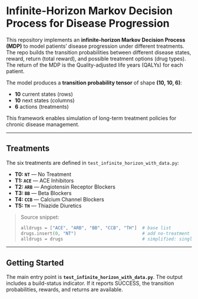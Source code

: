 # Infinite-Horizon Markov Decision Process for Disease Progression

This repository implements an **infinite-horizon Markov Decision Process (MDP)** to model patients’ disease progression under different treatments. The repo builds the transition probabilities between different disease states, reward, return (total reward), and possible treatment options (drug types). The return of the MDP is the Quality-adjusted life years (QALYs) for each patient.

The model produces a **transition probability tensor** of shape **(10, 10, 6)**:
- **10** current states (rows)
- **10** next states (columns)
- **6** actions (treatments)

This framework enables simulation of long-term treatment policies for chronic disease management.

---

## Treatments

The six treatments are defined in `test_infinite_horizon_with_data.py`:

- **T0: `NT`** — No Treatment  
- **T1: `ACE`** — ACE Inhibitors  
- **T2: `ARB`** — Angiotensin Receptor Blockers  
- **T3: `BB`** — Beta Blockers  
- **T4: `CCB`** — Calcium Channel Blockers  
- **T5: `TH`** — Thiazide Diuretics  

> Source snippet:
> ```python
> alldrugs = ["ACE", "ARB", "BB", "CCB", "TH"]  # base list
> drugs.insert(0, "NT")                         # add no-treatment option
> alldrugs = drugs                              # simplified: single-drug actions
> ```

---

## Getting Started

The main entry point is **`test_infinite_horizon_with_data.py`**. The output includes a build-status indicator. If it reports SUCCESS, the transition probabilities, rewards, and returns are available.
